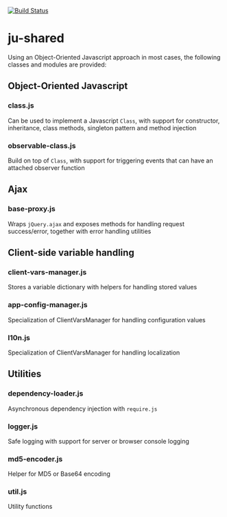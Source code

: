 [![Build Status](https://travis-ci.org/hulilabs/ju-shared.svg?branch=master)](https://travis-ci.org/hulilabs/ju-shared)

# ju-shared
Using an Object-Oriented Javascript approach in most cases, the following classes and modules are provided:

## Object-Oriented Javascript
### class.js
Can be used to implement a Javascript `Class`, with support for constructor, inheritance, class methods, singleton pattern and method injection
### observable-class.js
Build on top of `Class`, with support for triggering events that can have an attached observer function

## Ajax
### base-proxy.js
Wraps `jQuery.ajax` and exposes methods for handling request success/error, together with error handling utilities

## Client-side variable handling
### client-vars-manager.js
Stores a variable dictionary with helpers for handling stored values
### app-config-manager.js
Specialization of ClientVarsManager for handling configuration values
### l10n.js
Specialization of ClientVarsManager for handling localization

## Utilities
### dependency-loader.js
Asynchronous dependency injection with `require.js`
### logger.js
Safe logging with support for server or browser console logging
### md5-encoder.js
Helper for MD5 or Base64 encoding
### util.js
Utility functions
